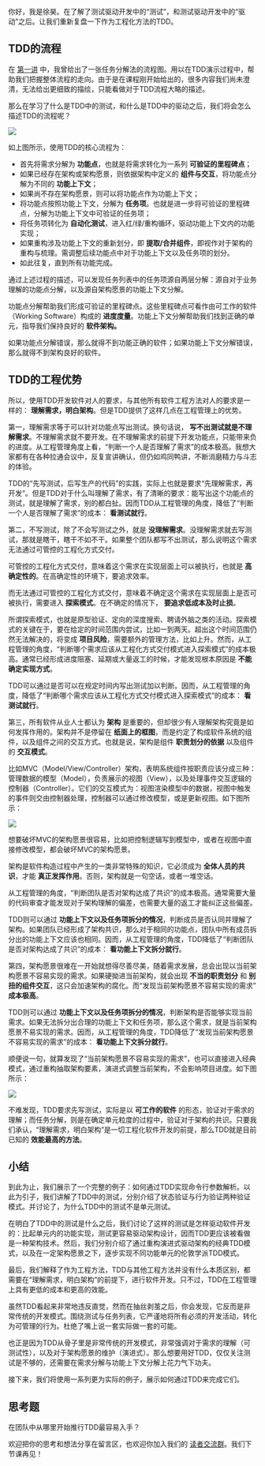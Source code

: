 你好，我是徐昊。在了解了测试驱动开发中的“测试”，和测试驱动开发中的“驱动”之后。让我们重新复盘一下作为工程化方法的TDD。

## TDD的流程

在 [第一讲](https://time.geekbang.org/column/article/494207?utm_term=zeus7J9ZC&utm_source=pcweb&utm_medium=geektime&utm_campaign=100109401&utm_content=pcweb) 中，我曾给出了一张任务分解法的流程图。用以在TDD演示过程中，帮助我们把握整体流程的走向。由于是在课程刚开始给出的，很多内容我们尚未澄清，无法给出更细致的描绘，只能看做对于TDD流程大略的描述。

那么在学习了什么是TDD中的测试，和什么是TDD中的驱动之后，我们将会怎么描述TDD的流程呢？

![](https://static001.geekbang.org/resource/image/a5/9c/a5a74d26cf9581064420d81cff7da89c.jpg?wh=2284x1285)

如上图所示，使用TDD的核心流程为：

- 首先将需求分解为 **功能点**，也就是将需求转化为一系列 **可验证的里程碑点**；
- 如果已经存在架构或架构愿景，则依据架构中定义的 **组件与交互**，将功能点分解为不同的 **功能上下文**；
- 如果尚不存在架构愿景，则可以将功能点作为功能上下文；
- 将功能点按照功能上下文，分解为 **任务项**。也就是进一步将可验证的里程碑点，分解为功能上下文中可验证的任务项；
- 将任务项转化为 **自动化测试**，进入红/绿/重构循环，驱动功能上下文内的功能实现；
- 如果重构涉及功能上下文的重新划分，即 **提取/合并组件**，即视作对于架构的重构与梳理。需调整后续功能点中对于功能上下文以及任务项的划分。
- 如此往复，直到所有功能完成。

通过上述过程的描述，可以发现任务列表中的任务项源自两层分解：源自对于业务理解的功能点分解，以及源自架构愿景的功能上下文分解。

功能点分解帮助我们形成可验证的里程碑点。这些里程碑点可看作由可工作的软件（Working Software）构成的 **进度度量**。功能上下文分解帮助我们找到正确的单元，指导我们保持良好的 **软件架构。**

如果功能点分解错误，那么就得不到功能正确的软件；如果功能上下文分解错误，那么就得不到架构良好的软件。

## TDD的工程优势

所以，使用TDD开发软件对人的要求，与其他所有软件工程方法对人的要求是一样的： **理解需求，明白架构**。但是TDD提供了这样几点在工程管理上的优势。

第一，理解需求等于可以针对功能点写出测试。换句话说， **写不出测试就是不理解需求**。不理解需求就不要开发。在不理解需求的前提下开发功能点，只能带来负的进度。从工程管理角度上看，“判断一个人是否理解了需求”的成本极高。我想大家都有在各种拉通会议中，反复宣讲确认，但仍如鸡同鸭讲，不断消磨精力与斗志的体验。

TDD的“先写测试，后写生产的代码”的实践，实际上也就是要求“先理解需求，再开发”。但是TDD对于什么叫理解了需求，有了清晰的要求：能写出这个功能点的测试，就是理解了需求，别的都白扯。因而TDD从工程管理的角度，降低了“判断一个人是否理解了需求”的成本： **看测试就行**。

第二，不写测试，除了不会写测试之外，就是 **没理解需求**。没理解需求就去写测试，那就是瞎干，瞎干不如不干。如果整个团队都写不出测试，那么说明这个需求无法通过可管控的工程化方式交付。

可管控的工程化方式交付，意味着这个需求在实现层面上可以被执行，也就是 **高确定性的**。在高确定性的环境下，要追求效率。

而无法通过可管控的工程化方式交付，意味着不确定这个需求在实现层面上是否可被执行，需要进入 **探索模式**。在不确定的情况下， **要追求低成本及时止损**。

所谓探索模式，也就是原型验证、定向的深度搜索、聘请外脑之类的活动。探索模式的关键在于，要在给定的时间范围内尝试，比如一到两天。超出这个时间范围仍然无法解决的，将变成 **项目风险**，需要额外的管理方法，比如上升。然而，从工程管理的角度，“判断哪个需求应该从工程化方式交付模式进入探索模式”的成本极高。通常已经形成进度阻塞、延期或大量返工的时候，才能发现根本原因是 **不能确定实现方式**。

TDD可以通过是否可以在规定时间内写出测试加以判断。因而，从工程管理的角度，降低了“判断哪个需求应该从工程化方式交付模式进入探索模式”的成本： **看测试就行**。

第三，所有软件从业人士都认为 **架构** 是重要的，但却很少有人理解架构究竟是如何发挥作用的。架构并不是停留在 **纸面上的框图**，而是约定了构成软件系统的组件，以及组件之间的交互方式。也就是说，架构是组件 **职责划分的依据** 以及组件的 **交互模式**。

比如MVC（Model/View/Controller）架构，表明系统组件按职责应该分成三种：管理数据的模型（Model），负责展示的视图（View），以及处理事件交互逻辑的控制器（Controller）。它们的交互模式为：视图渲染模型中的数据，视图中触发的事件则交由控制器处理，控制器可以通过修改模型，或是更新视图。如下图所示：

![](https://static001.geekbang.org/resource/image/4a/f3/4a730318c45ab75316e1e7e8a04330f3.jpg?wh=2284x1448)

想要破坏MVC的架构愿景很容易，比如把控制逻辑写到模型中，或者在视图中直接修改模型，都会破坏MVC的架构愿景。

架构是软件构造过程中产生的一类非常特殊的知识，它必须成为 **全体人员的共识**，才能 **真正发挥作用**。否则，架构就是一句空话，或者一堆空话。

从工程管理的角度，“判断团队是否对架构达成了共识”的成本极高。通常需要大量的代码审查才能发现对于架构理解的偏差，也需要大量的返工才能纠正这些偏差。

TDD则可以通过 **功能上下文以及任务项拆分的情况**，判断成员是否认同并理解了架构。如果团队已经形成了架构共识，那么对于相同的功能点，团队中所有成员拆分出的功能上下文应该也相同。因而，从工程管理的角度，TDD降低了“判断团队是否对架构达成了共识”的成本： **看功能上下文拆分就行**。

第四，架构愿景很难在一开始就想得尽善尽美，随着需求发展，总会出现以当前架构愿景不容易实现的需求。如果硬拗进当前架构，就会出现 **不当的职责划分** 和 **别扭的组件交互**，这只会加速架构的腐化。而“发现当前架构愿景不容易实现的需求” **成本极高**。

TDD则可以通过 **功能上下文以及任务项拆分的情况**，判断架构是否能够实现当前需求。如果无法拆分出合理的功能上下文和任务项，那么这个需求，就是当前架构愿景不易实现的需求。因而，从工程管理的角度，TDD降低了“发现当前架构愿景不容易实现的需求”的成本： **看功能上下文拆分就行**。

顺便说一句，就算发现了“当前架构愿景不容易实现的需求”，也可以直接进入经典模式，通过重构抽取架构要素，演进式调整当前架构，不会影响项目进度。如下图所示：

![](https://static001.geekbang.org/resource/image/e5/ac/e5c4d4c0b8f6490252320829286ffaac.jpg?wh=2284x1285)

不难发现，TDD要求先写测试，实际是以 **可工作的软件** 的形态，验证对于需求的理解；而任务分解，则是在确定单元粒度的过程中，验证对于架构的共识。只要我们承认，“理解需求，明白架构”是一切工程化软件开发的前提，那么TDD就是目前已知的 **效能最高的方法**。

## 小结

到此为止，我们展示了一个完整的例子：如何通过TDD实现命令行参数解析。以此为引子，我们讲解了TDD中的测试，分别介绍了状态验证与行为验证两种验证模式。并讨论了，为什么TDD中的测试不是单元测试。

在明白了TDD中的测试是什么之后，我们讨论了这样的测试是怎样驱动软件开发的：比起单元内的功能实现，测试更容易驱动架构设计，因而TDD更应该被看做是一种架构技术。然后，我们分别介绍了通过重构演进式驱动架构的经典TDD模式，以及在一定架构愿景之下，逐步实现不同功能单元的伦敦学派TDD模式。

最后，我们解释了作为工程方法，TDD与其他工程方法并没有什么本质区别，都需要在“理解需求，明白架构”的前提下，进行软件开发。只不过，TDD在工程管理上具有更低的成本和更高的效能。

虽然TDD看起来非常地违反直觉，然而在抽丝剥茧之后，你会发现，它反而是非常传统的开发模式。围绕测试与任务列表，它严谨地将所有必须的开发活动，转化为可管理的行为。杜绝了嘴上说一套实际做一套的可能。

也正是因为TDD从骨子里是非常传统的开发模式，非常强调对于需求的理解（可测试性），以及对于架构愿景的维护（演进式）。那么想要用好TDD，仅仅关注测试是不够的，还需要在需求分解与功能上下文分解上花力气下功夫。

接下来，我们将使用一系列更为实际的例子，展示如何通过TDD来完成它们。

## 思考题

在团队中从哪里开始推行TDD最容易入手？

欢迎把你的思考和想法分享在留言区，也欢迎你加入我们的 [读者交流群](https://jinshuju.net/f/zvOavT)。我们下节课再见！